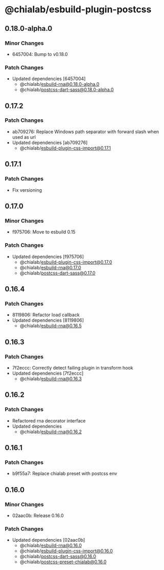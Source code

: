 # @chialab/esbuild-plugin-postcss

## 0.18.0-alpha.0

### Minor Changes

- 6457004: Bump to v0.18.0

### Patch Changes

- Updated dependencies [6457004]
  - @chialab/esbuild-rna@0.18.0-alpha.0
  - @chialab/postcss-dart-sass@0.18.0-alpha.0

## 0.17.2

### Patch Changes

- ab709276: Replace Windows path separator with forward slash when used as url
- Updated dependencies [ab709276]
  - @chialab/esbuild-plugin-css-import@0.17.1

## 0.17.1

### Patch Changes

- Fix versioning

## 0.17.0

### Minor Changes

- f975706: Move to esbuild 0.15

### Patch Changes

- Updated dependencies [f975706]
  - @chialab/esbuild-plugin-css-import@0.17.0
  - @chialab/esbuild-rna@0.17.0
  - @chialab/postcss-dart-sass@0.17.0

## 0.16.4

### Patch Changes

- 8119806: Refactor load callback
- Updated dependencies [8119806]
  - @chialab/esbuild-rna@0.16.5

## 0.16.3

### Patch Changes

- 7f2eccc: Correctly detect failing plugin in transform hook
- Updated dependencies [7f2eccc]
  - @chialab/esbuild-rna@0.16.3

## 0.16.2

### Patch Changes

- Refactored rna decorator interface
- Updated dependencies
  - @chialab/esbuild-rna@0.16.2

## 0.16.1

### Patch Changes

- b9f55a7: Replace chialab preset with postcss env

## 0.16.0

### Minor Changes

- 02aac0b: Release 0.16.0

### Patch Changes

- Updated dependencies [02aac0b]
  - @chialab/esbuild-rna@0.16.0
  - @chialab/esbuild-plugin-css-import@0.16.0
  - @chialab/postcss-dart-sass@0.16.0
  - @chialab/postcss-preset-chialab@0.16.0

